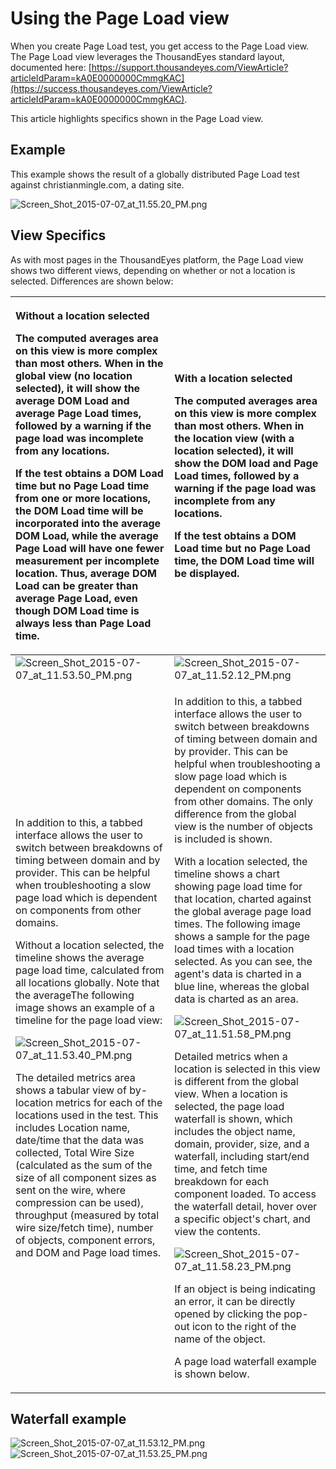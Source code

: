 # Using the Page Load view

When you create Page Load test, you get access to the Page Load view.  The Page Load view leverages the ThousandEyes standard layout, documented here: [https://support.thousandeyes.com/ViewArticle?articleIdParam=kA0E0000000CmmgKAC](https://success.thousandeyes.com/ViewArticle?articleIdParam=kA0E0000000CmmgKAC).  

This article highlights specifics shown in the Page Load view.

## Example

This example shows the result of a globally distributed Page Load test against christianmingle.com, a dating site.

![Screen\_Shot\_2015-07-07\_at\_11.55.20\_PM.png](https://success.thousandeyes.com/servlet/rtaImage?eid=ka044000000UJkB&feoid=00NE0000006OT0r&refid=0EME0000000DWPQ)

## View Specifics

 As with most pages in the ThousandEyes platform, the Page Load view shows two different views, depending on whether or not a location is selected.  Differences are shown below:

<table>
  <thead>
    <tr>
      <th style="text-align:left">
        <p><b>Without a location selected</b>
        </p>
        <p>The computed averages area on this view is more complex than most others.
          When in the global view (no location selected), it will show the average
          DOM Load and average Page Load times, followed by a warning if the page
          load was incomplete from any locations.</p>
        <p>If the test obtains a DOM Load time but no Page Load time from one or
          more locations, the DOM Load time will be incorporated into the average
          DOM Load, while the average Page Load will have one fewer measurement per
          incomplete location. Thus, average DOM Load can be greater than average
          Page Load, even though DOM Load time is always less than Page Load time.</p>
      </th>
      <th style="text-align:left">
        <p><b>With a location selected</b>
        </p>
        <p>The computed averages area on this view is more complex than most others.
          When in the location view (with a location selected), it will show the
          DOM load and Page Load times, followed by a warning if the page load was
          incomplete from any locations.</p>
        <p>If the test obtains a DOM Load time but no Page Load time, the DOM Load
          time will be displayed.</p>
      </th>
    </tr>
  </thead>
  <tbody>
    <tr>
      <td style="text-align:left">
        <img src="https://success.thousandeyes.com/servlet/rtaImage?eid=ka044000000UJkB&amp;feoid=00NE0000006OT0r&amp;refid=0EME0000000DWPS"
        alt="Screen_Shot_2015-07-07_at_11.53.50_PM.png" />
      </td>
      <td style="text-align:left">
        <img src="https://success.thousandeyes.com/servlet/rtaImage?eid=ka044000000UJkB&amp;feoid=00NE0000006OT0r&amp;refid=0EME0000000DWPu"
        alt="Screen_Shot_2015-07-07_at_11.52.12_PM.png" />
      </td>
    </tr>
    <tr>
      <td style="text-align:left">
        <p>In addition to this, a tabbed interface allows the user to switch between
          breakdowns of timing between domain and by provider. This can be helpful
          when troubleshooting a slow page load which is dependent on components
          from other domains.</p>
        <p>Without a location selected, the timeline shows the average page load
          time, calculated from all locations globally. Note that the averageThe
          following image shows an example of a timeline for the page load view:</p>
        <p>
          <img src="https://success.thousandeyes.com/servlet/rtaImage?eid=ka044000000UJkB&amp;feoid=00NE0000006OT0r&amp;refid=0EME0000000DWPR"
          alt="Screen_Shot_2015-07-07_at_11.53.40_PM.png" />
        </p>
        <p>The detailed metrics area shows a tabular view of by-location metrics
          for each of the locations used in the test. This includes Location name,
          date/time that the data was collected, Total Wire Size (calculated as the
          sum of the size of all component sizes as sent on the wire, where compression
          can be used), throughput (measured by total wire size/fetch time), number
          of objects, component errors, and DOM and Page load times.</p>
      </td>
      <td style="text-align:left">
        <p>In addition to this, a tabbed interface allows the user to switch between
          breakdowns of timing between domain and by provider. This can be helpful
          when troubleshooting a slow page load which is dependent on components
          from other domains. The only difference from the global view is the number
          of objects is included is shown.</p>
        <p>With a location selected, the timeline shows a chart showing page load
          time for that location, charted against the global average page load times.
          The following image shows a sample for the page load times with a location
          selected. As you can see, the agent&apos;s data is charted in a blue line,
          whereas the global data is charted as an area.</p>
        <p>
          <img src="https://success.thousandeyes.com/servlet/rtaImage?eid=ka044000000UJkB&amp;feoid=00NE0000006OT0r&amp;refid=0EME0000000DWPy"
          alt="Screen_Shot_2015-07-07_at_11.51.58_PM.png" />
        </p>
        <p>Detailed metrics when a location is selected in this view is different
          from the global view. When a location is selected, the page load waterfall
          is shown, which includes the object name, domain, provider, size, and a
          waterfall, including start/end time, and fetch time breakdown for each
          component loaded. To access the waterfall detail, hover over a specific
          object&apos;s chart, and view the contents.</p>
        <p>
          <img src="https://success.thousandeyes.com/servlet/rtaImage?eid=ka044000000UJkB&amp;feoid=00NE0000006OT0r&amp;refid=0EME0000000DWPp"
          alt="Screen_Shot_2015-07-07_at_11.58.23_PM.png" />
        </p>
        <p>If an object is being indicating an error, it can be directly opened by
          clicking the pop-out icon to the right of the name of the object.</p>
        <p>A page load waterfall example is shown below.</p>
      </td>
    </tr>
  </tbody>
</table>

## Waterfall example

![Screen\_Shot\_2015-07-07\_at\_11.53.12\_PM.png](https://success.thousandeyes.com/servlet/rtaImage?eid=ka044000000UJkB&feoid=00NE0000006OT0r&refid=0EME0000000DWPr)  
![Screen\_Shot\_2015-07-07\_at\_11.53.25\_PM.png](https://success.thousandeyes.com/servlet/rtaImage?eid=ka044000000UJkB&feoid=00NE0000006OT0r&refid=0EME0000000DWPt)

